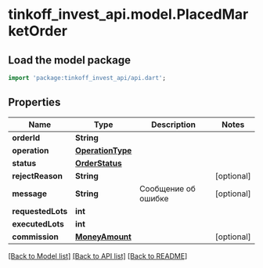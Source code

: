 # tinkoff_invest_api.model.PlacedMarketOrder

## Load the model package
```dart
import 'package:tinkoff_invest_api/api.dart';
```

## Properties
Name | Type | Description | Notes
------------ | ------------- | ------------- | -------------
**orderId** | **String** |  | 
**operation** | [**OperationType**](OperationType.md) |  | 
**status** | [**OrderStatus**](OrderStatus.md) |  | 
**rejectReason** | **String** |  | [optional] 
**message** | **String** | Сообщение об ошибке | [optional] 
**requestedLots** | **int** |  | 
**executedLots** | **int** |  | 
**commission** | [**MoneyAmount**](MoneyAmount.md) |  | [optional] 

[[Back to Model list]](../README.md#documentation-for-models) [[Back to API list]](../README.md#documentation-for-api-endpoints) [[Back to README]](../README.md)



